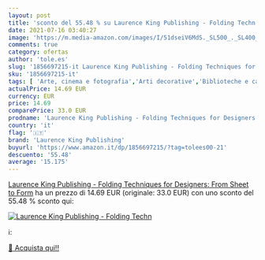 ```yaml
---
layout: post
title: 'sconto del 55.48 % su Laurence King Publishing - Folding Techn  '
date: 2021-07-16 03:40:27
image: 'https://m.media-amazon.com/images/I/51dseiV6MdS._SL500_._SL400_.jpg'
comments: true
category: ofertas
author: 'tole.es'
slug: '1856697215-it Laurence King Publishing - Folding Techniques for...'
sku: '1856697215-it'
tags: [ 'Arte, cinema e fotografia','Arti decorative','Biblioteche e catalogazione','Collezioni, cataloghi e mostre','Conservazione e restauro artistico','Design e arti decorative','Dizionari e opere di consultazione','Libri','Musei e museologia','laurence king publishing', ]
actualPrice: 14.69 EUR
currency: EUR
price: 14.69
comparePrice: 33.0 EUR
prodname: 'Laurence King Publishing - Folding Techniques for Designers: From Sheet to Form'
country: 'it'
flag: '🇮🇹'
brand: 'Laurence King Publishing'
buyurl: 'https://www.amazon.it/dp/1856697215/?tag=tolees00-21'
descuento: '55.48'
average: '15.175'
---
```


[Laurence King Publishing - Folding Techniques for Designers: From Sheet to Form](https://www.amazon.it/dp/1856697215/?tag=tolees00-21) ha un prezzo di 14.69 EUR (originale: 33.0 EUR) con uno sconto del 55.48 % sconto qui:

[![Laurence King Publishing - Folding Techn](https://m.media-amazon.com/images/I/51dseiV6MdS._SL500_._SL400_.jpg)](https://www.amazon.it/dp/1856697215/?tag=tolees00-21)

ℹ️:


[🛒 Acquista qui!!](https://www.amazon.it/dp/1856697215/?tag=tolees00-21)
